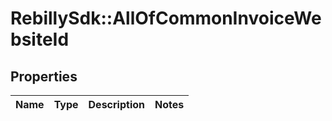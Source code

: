 # RebillySdk::AllOfCommonInvoiceWebsiteId

## Properties
Name | Type | Description | Notes
------------ | ------------- | ------------- | -------------


